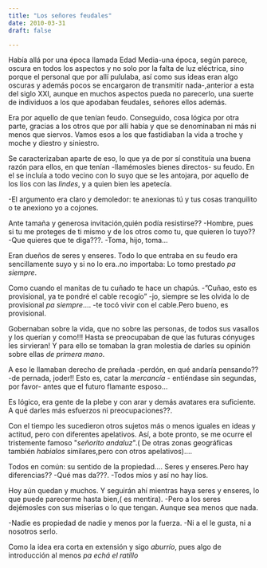 ```yaml
---
title: "Los señores feudales"
date: 2010-03-31
draft: false

---
```


Había allá por una época llamada Edad Media-una época, según parece, oscura en todos los aspectos y no solo por la falta de luz eléctrica, sino porque el personal que por allí pululaba, así como sus ideas eran algo oscuras y además pocos se encargaron de transmitir nada-,anterior a esta del siglo XXI, aunque en muchos aspectos pueda no parecerlo, una suerte de individuos a los que apodaban feudales, señores ellos además.

Era por aquello de que tenían feudo. 
Conseguido, cosa lógica por otra parte, gracias a los otros que por allí había y que se denominaban ni más ni menos que siervos.
Vamos esos a los que fastidiaban la vida a troche y moche y diestro y siniestro.

Se caracterizaban aparte de eso, lo que ya de por sí constituía una buena razón  para ellos, en que tenían -llamémosles bienes directos- su feudo.
En el se incluía a todo vecino con lo suyo que se les antojara, por aquello de los líos con las *lindes*, y a quien bien les apetecía.

-El argumento era claro y demoledor: te anexionas tú y tus cosas tranquilito o te anexiono yo a cojones.

Ante tamaña y generosa invitación,quién podía resistirse??
-Hombre, pues si tu me proteges de ti mismo y de los otros como tu, que quieren lo tuyo??
-Que quieres que te diga???.
-Toma, hijo, toma…

Eran dueños de seres y enseres.
Todo lo que entraba en su feudo era sencillamente suyo y si no lo era..no importaba: Lo tomo prestado *pa siempre*.

Como cuando el manitas de tu cuñado te hace un chapús.
-”Cuñao, esto es provisional, ya te pondré el cable recogío”
-jo, siempre se les olvida lo de provisional *pa siempre*….
-te tocó vivir con el cable.Pero bueno, es provisional.

Gobernaban sobre la vida, que no sobre las personas, de todos sus vasallos y los querían y como!!!
Hasta se preocupaban de que las futuras cónyuges les sirvieran!
Y para ello se tomaban la gran molestia de darles su opinión sobre ellas *de primera mano*.

A eso le llamaban derecho de preñada -perdón, en qué andaría pensando??-de pernada, joder!!
Esto es, catar la *mercancía* - entiéndase sin segundas, por favor- antes que el futuro flamante esposo…

Es lógico, era gente de la plebe y con arar y demás avatares era suficiente. A qué darles más esfuerzos ni preocupaciones??.

Con el tiempo les sucedieron otros sujetos más o menos iguales en ideas y actitud, pero con diferentes apelativos.
Así, a bote pronto, se me ocurre el tristemente famoso "*señorito andaluz*".( De otras zonas geográficas también *habialos* similares,pero con otros apelativos)....

Todos en común: su sentido de la propiedad….
Seres y enseres.Pero hay diferencias?? 
-Qué mas da???.
-Todos míos y así no hay líos.

Hoy aún quedan y muchos. 
Y seguirán ahí mientras haya seres y enseres, lo que puede parecerme hasta bien,( es mentira).
-Pero a los seres dejémosles con sus miserias o lo que tengan. Aunque sea menos que nada.

-Nadie es propiedad de nadie y menos por la fuerza.
-Ni a el le gusta, ni a nosotros serlo.

Como la idea era corta en extensión y sigo *aburrío*, pues algo de introducción al menos *pa echá el ratillo*

